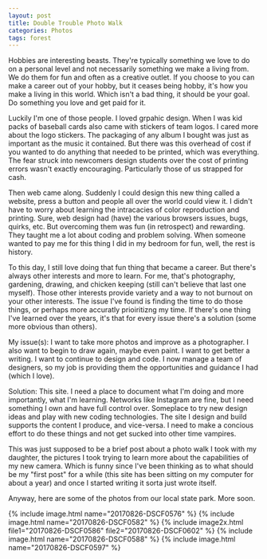 ```yaml
---
layout: post
title: Double Trouble Photo Walk
categories: Photos
tags: forest
---
```


Hobbies are interesting beasts. They're typically something we love to do on a personal level and not necessarily something we make a living from. We do them for fun and often as a creative outlet. If you choose to you can make a career out of your hobby, but it ceases being hobby, it's how you make a living in this world. Which isn't a bad thing, it should be your goal. Do something you love and get paid for it.

Luckily I'm one of those people. I loved grpahic design. When I was kid packs of baseball cards also came with stickers of team logos. I cared more about the logo stickers. The packaging of any album I bought was just as important as the music it contained. But there was this overhead of cost if you wanted to do anything that needed to be printed, which was everything. The fear struck into newcomers design students over the cost of printing errors wasn't exactly encouraging. Particularly those of us strapped for cash. 

Then web came along. Suddenly I could design this new thing called a website, press a button and people all over the world could view it. I didn't have to worry about learning the intracacies of color reproduction and printing. Sure, web design had (have) the various browsers issues, bugs, quirks, etc. But overcoming them was fun (in retrospect) and rewarding. They taught me a lot about coding and problem solving. When someone wanted to pay me for this thing I did in my bedroom for fun, well, the rest is history.

To this day, I still love doing that fun thing that became a career. But there's always other interests and more to learn. For me, that's photography, gardening, drawing, and chicken keeping (still can't believe that last one myself). Those other interests provide variety and a way to not burnout on your other interests. The issue I've found is finding the time to do those things, or perhaps more accuratly prioiritizng my time. If there's one thing I've learned over the years, it's that for every issue there's a solution (some more obvious than others). 

My issue(s): I want to take more photos and improve as a photographer. I also want to begin to draw again, maybe even paint. I want to get better a writing. I want to continue to design and code. I now manage a team of designers, so my job is providing them the opportunities and guidance I had (which I love).

Solution: This site. I need a place to document what I'm doing and more importantly, what I'm learning. Networks like Instagram are fine, but I need something I own and have full control over. Someplace to try new design ideas and play with new coding technologies. The site I design and build supports the content I produce, and vice-versa. I need to make a concious effort to do these things and not get sucked into other time vampires.

This was just supposed to be a brief post about a photo walk I took with my daughter, the pictures I took trying to learn more about the capabilities of my new camera. Which is funny since I've been thinking as to what should be my "first post" for a while (this site has been sitting on my computer for about a year) and once I started writing it sorta just wrote itself.

Anyway, here are some of the photos from our local state park. More soon.

<div class="entry__content--feature">

{% include image.html name="20170826-DSCF0576" %}
{% include image.html name="20170826-DSCF0582" %}
{% include image2x.html file1="20170826-DSCF0586" file2="20170826-DSCF0602" %}
{% include image.html name="20170826-DSCF0588" %}
{% include image.html name="20170826-DSCF0597" %}

</div>
